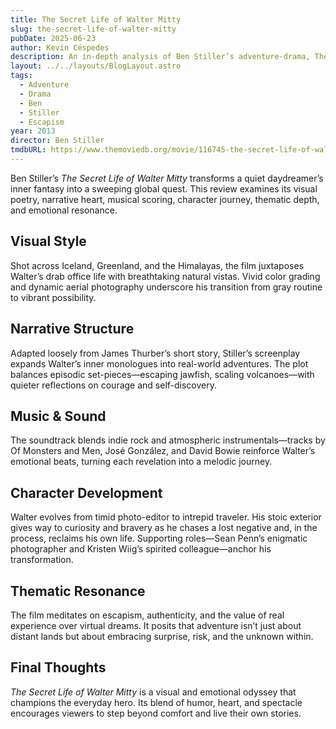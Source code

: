 ```yaml
---
title: The Secret Life of Walter Mitty
slug: the-secret-life-of-walter-mitty
pubDate: 2025-06-23
author: Kevin Céspedes
description: An in-depth analysis of Ben Stiller’s adventure-drama, The Secret Life of Walter Mitty.
layout: ../../layouts/BlogLayout.astro
tags:
  - Adventure
  - Drama
  - Ben
  - Stiller
  - Escapism
year: 2013
director: Ben Stiller
tmdbURL: https://www.themoviedb.org/movie/116745-the-secret-life-of-walter-mitty
---
```

Ben Stiller’s _The Secret Life of Walter Mitty_ transforms a quiet daydreamer’s inner fantasy into a sweeping global quest. This review examines its visual poetry, narrative heart, musical scoring, character journey, thematic depth, and emotional resonance.

## Visual Style

Shot across Iceland, Greenland, and the Himalayas, the film juxtaposes Walter’s drab office life with breathtaking natural vistas. Vivid color grading and dynamic aerial photography underscore his transition from gray routine to vibrant possibility.

## Narrative Structure

Adapted loosely from James Thurber’s short story, Stiller’s screenplay expands Walter’s inner monologues into real-world adventures. The plot balances episodic set-pieces—escaping jawfish, scaling volcanoes—with quieter reflections on courage and self-discovery.

## Music & Sound

The soundtrack blends indie rock and atmospheric instrumentals—tracks by Of Monsters and Men, José González, and David Bowie reinforce Walter’s emotional beats, turning each revelation into a melodic journey.

## Character Development

Walter evolves from timid photo-editor to intrepid traveler. His stoic exterior gives way to curiosity and bravery as he chases a lost negative and, in the process, reclaims his own life. Supporting roles—Sean Penn’s enigmatic photographer and Kristen Wiig’s spirited colleague—anchor his transformation.

## Thematic Resonance

The film meditates on escapism, authenticity, and the value of real experience over virtual dreams. It posits that adventure isn’t just about distant lands but about embracing surprise, risk, and the unknown within.

## Final Thoughts

_The Secret Life of Walter Mitty_ is a visual and emotional odyssey that champions the everyday hero. Its blend of humor, heart, and spectacle encourages viewers to step beyond comfort and live their own stories.
